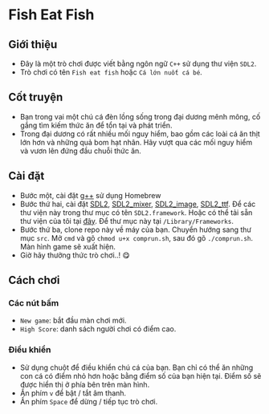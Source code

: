 # Fish Eat Fish
## Giới thiệu
* Đây là một trò chơi được viết bằng ngôn ngữ ``C++`` sử dụng thư viện ``SDL2``.
* Trò chơi có tên ``Fish eat fish`` hoặc ``Cá lớn nuốt cá bé``. 
## Cốt truyện
* Bạn trong vai một chú cá đèn lồng sống trong đại dương mênh mông, cố gắng tìm kiếm thức ăn để tổn tại và phát triển. 
* Trong đại dương có rất nhiều mối nguy hiểm, bao gồm các loài cá ăn thịt lớn hơn và những quả bom hạt nhân. Hãy vượt qua các mối nguy hiểm và vươn lên đứng đầu chuỗi thức ăn. 

## Cài đặt

* Bước một, cài đặt [g++](https://formulae.brew.sh/formula/gcc#default) sử dụng Homebrew
* Bước thứ hai, cài đặt [SDL2](https://github.com/rosejoshua/QuickSDL2Mac), [SDL2_mixer](https://github.com/libsdl-org/SDL_mixer/releases), [SDL2_image](https://github.com/libsdl-org/SDL_image/releases/tag/release-2.6.3), [SDL2_ttf](https://github.com/libsdl-org/SDL_ttf/releases/tag/release-2.20.2). Để các thư viện này trong thư mục có tên ``SDL2.framework``.  Hoặc có thể tải sẵn thư viện của tôi tại [đây](https://drive.google.com/file/d/10YlzZuQPUc5oR2w4aWxxQ1EQC_B761Xt/view?usp=sharing). Để thư mục này tại ``/Library/Frameworks``.
* Bước thứ ba, clone repo này về máy của bạn. Chuyển hướng sang thư mục ``src``. Mở ``cmd`` và gõ ``chmod u+x comprun.sh``, sau đó gõ ``./comprun.sh``. Màn hình game sẽ xuất hiện.
* Giờ hãy thưởng thức trò chơi..! 😋

## Cách chơi
### Các nút bấm
* ``New game``: bắt đầu màn chơi mới.
* ``High Score``: danh sách người chơi có điểm cao.
### Điều khiển
* Sử dụng chuột để điều khiển chú cá của bạn. Bạn chỉ có thể ăn những con cá có điểm nhỏ hơn hoặc bằng điểm số của bạn hiện tại. Điểm số sẽ được hiển thị ở phía bên trên màn hình.  
* Ấn phím ``v`` để bật / tắt âm thanh.
* Ấn phím ``Space`` để dừng / tiếp tục trò chơi.
